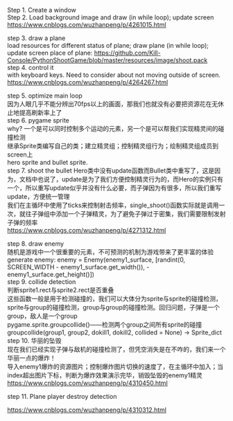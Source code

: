 Step 1. Create a window    
Step 2. Load background image and draw (in while loop); update screen    
https://www.cnblogs.com/wuzhanpeng/p/4261015.html     

step 3. draw a plane   
load resources for different status of plane; draw plane (in while loop); update screen
place of plane: https://github.com/Kill-Console/PythonShootGame/blob/master/resources/image/shoot.pack   
step 4. control it   
with keyboard keys. Need to consider about not moving outside of screen.   
https://www.cnblogs.com/wuzhanpeng/p/4264267.html     

step 5. optimize main loop    
因为人眼几乎不能分辨出70fps以上的画面，那我们也就没有必要把资源花在无休止地提高刷新率上了       
step 6. pygame sprite   
why? 一个是可以同时控制多个运动的元素，另一个是可以帮我们实现精灵间的碰撞检测      
继承Sprite类编写自己的类；建立精灵组；控制精灵组行为；绘制精灵组成员到screen上   
hero sprite and bullet sprite.   
step 7. shoot the bullet 
Hero类中没有update函数而Bullet类中重写了，这是因为，文档中也说了，update是为了我们方便控制精灵行为的，而Hero的实例只有一个，所以重写update似乎并没有什么必要，而子弹因为有很多，所以我们重写update，方便统一管理      
我们在主循环中使用了ticks来控制射击频率，single_shoot()函数实际就是调用一次，就往子弹组中添加一个子弹精灵，为了避免子弹过于密集，我们需要限制发射子弹的频率       
https://www.cnblogs.com/wuzhanpeng/p/4271312.html    

step 8. draw enemy    
随机是游戏中一个很重要的元素，不可预测的机制为游戏带来了更丰富的体验   
generate enemy: enemy = Enemy(enemy1_surface, [randint(0, SCREEN_WIDTH - enemy1_surface.get_width()), -enemy1_surface.get_height()])     
step 9. collide detection   
判断sprite1.rect与sprite2.rect是否重叠    
这些函数一般是用于检测碰撞的，我们可以大体分为sprite与sprite的碰撞检测，sprite与group的碰撞检测，group与group的碰撞检测。回归问题，子弹是一个group，敌人是一个group    
pygame.sprite.groupcollide()——检测两个group之间所有sprite的碰撞   
groupcollide(group1, group2, dokill1, dokill2, collided = None) -> Sprite_dict    
step 10. 华丽的坠毁    
现在我们已经实现子弹与敌机的碰撞检测了，但凭空消失是在不咋的，我们来一个华丽一点的爆炸！    
导入enemy1爆炸的资源图片；控制爆炸图片切换的速度了，在主循环中加入；当index超出图片下标，判断为爆炸效果演示完毕，销毁坠毁的enemy1精灵    
https://www.cnblogs.com/wuzhanpeng/p/4310450.html    

step 11. Plane player destroy detection   


https://www.cnblogs.com/wuzhanpeng/p/4310312.html   
